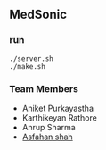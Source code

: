 ## MedSonic

### run
```
./server.sh
./make.sh
```

### Team Members
- Aniket Purkayastha
- Karthikeyan Rathore
- Anrup Sharma
- [Asfahan shah](https://github.com/a-shah1200)

